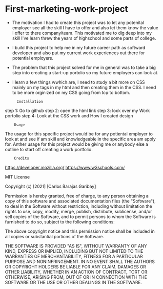 # First-marketing-work-project


- The motivation I had to create this project was to let any potenital employer see all the skill I have to offer and also let them know 
the value I offer to there company/team. This motivated me to dig deep into my skill I've learn threw the years of highschool and some 
parts of college.
- I build this project to help me in my future career path as softward developer and also put my current work experiences out there for 
potential employers.
- The problem that this project solved for me in general was to take a big step into creating a start-up portolio so my future employers can 
look at. 
- I learn a few things wwhich are, I need to study a bit more on CSS mainly on my tags in my html and then creating them in the CSS. I need to 
be more orginized on my CSS going from top to bottom.

        Installation 
step 1: Go to github 
step 2: open the html link 
step 3: look over my Work portolio 
step 4: Look at the CSS work and How I created design 


        Usage 
The usage for this specific project would be for any potiental employer to look at and see if am skill and knowledgeable in the specific area am apply for.
Anther usage for this project would be giving me or anybody else a outline to start off creating a work portfolio.



        Credits 
 https://developer.mozilla.org/ 
 https://www.w3schools.com/
 
 MIT License

Copyright (c) [2021] [Carlos Barajas Garibay]

Permission is hereby granted, free of charge, to any person obtaining a copy
of this software and associated documentation files (the "Software"), to deal
in the Software without restriction, including without limitation the rights
to use, copy, modify, merge, publish, distribute, sublicense, and/or sell
copies of the Software, and to permit persons to whom the Software is
furnished to do so, subject to the following conditions:

The above copyright notice and this permission notice shall be included in all
copies or substantial portions of the Software.

THE SOFTWARE IS PROVIDED "AS IS", WITHOUT WARRANTY OF ANY KIND, EXPRESS OR
IMPLIED, INCLUDING BUT NOT LIMITED TO THE WARRANTIES OF MERCHANTABILITY,
FITNESS FOR A PARTICULAR PURPOSE AND NONINFRINGEMENT. IN NO EVENT SHALL THE
AUTHORS OR COPYRIGHT HOLDERS BE LIABLE FOR ANY CLAIM, DAMAGES OR OTHER
LIABILITY, WHETHER IN AN ACTION OF CONTRACT, TORT OR OTHERWISE, ARISING FROM,
OUT OF OR IN CONNECTION WITH THE SOFTWARE OR THE USE OR OTHER DEALINGS IN THE
SOFTWARE. 
 
 
